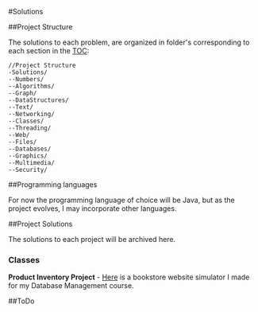 #Solutions


##Project Structure


The solutions to each problem, are organized in folder's corresponding to each section
in the [TOC](https://github.com/JerJohn15/Projects):

```
//Project Structure
-Solutions/
--Numbers/
--Algorithms/
--Graph/
--DataStructures/
--Text/
--Networking/
--Classes/
--Threading/
--Web/
--Files/
--Databases/
--Graphics/
--Multimedia/
--Security/
```

##Programming languages

For now the programming language of choice will be Java, but as the project evolves, I may incorporate other languages.


##Project Solutions

The solutions to each project will be archived here.


### Classes

**Product Inventory Project** - [Here](https://github.com/JerJohn15/Bookstore-Website-Simulator) is a bookstore website simulator I made for my Database Management course.

##ToDo


